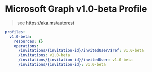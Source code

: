 # Microsoft Graph v1.0-beta Profile

> see https://aka.ms/autorest

``` yaml
profiles:
  v1.0-beta:
    resources: {}
    operations:
      /invitations/{invitation-id}/invitedUser/$ref: v1.0-beta
      /invitations: v1.0-beta
      /invitations/{invitation-id}/invitedUser: v1.0-beta
      /invitations/{invitation-id}: v1.0-beta

```
